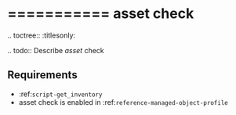 

===========
asset check
===========

.. toctree::
    :titlesonly:

.. todo::
    Describe *asset* check

Requirements
------------
* :ref:`script-get_inventory`
* asset check is enabled in :ref:`reference-managed-object-profile`


